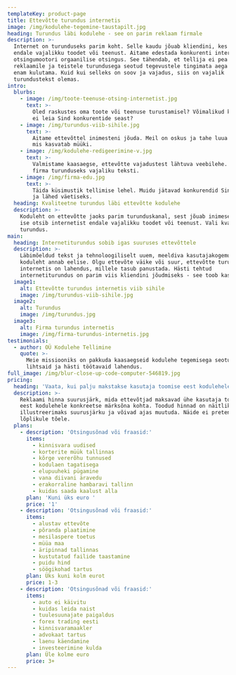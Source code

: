 ```yaml
---
templateKey: product-page
title: Ettevõtte turundus internetis
image: /img/kodulehe-tegemine-taustapilt.jpg
heading: Turundus läbi kodulehe - see on parim reklaam firmale
description: >-
  Internet on turunduseks parim koht. Selle kaudu jõuab kliendini, kes otsib
  endale vajalikku toodet või teenust. Aitame edestada konkurenti interneti
  otsingumootori orgaanilise otsingus. See tähendab, et tellija ei pea
  reklaamile ja teistele turundusega seotud tegevustele tingimata aega ja raha
  enam kulutama. Kuid kui selleks on soov ja vajadus, siis on vajalik
  turundustekst olemas.
intro:
  blurbs:
    - image: /img/toote-teenuse-otsing-internetist.jpg
      text: >-
        Oled raskustes oma toote või teenuse turustamisel? Võimalikud kliendid
        ei leia Sind konkurentide seast?
    - image: /img/turundus-viib-sihile.jpg
      text: >-
        Aitame ettevõttel inimesteni jõuda. Meil on oskus ja tahe luua lahendus,
        mis kasvatab müüki.
    - image: /img/kodulehe-redigeerimine-v.jpg
      text: >-
        Valmistame kaasaegse, ettevõtte vajadustest lähtuva veebilehe. Loome
        firma turunduseks vajaliku teksti.
    - image: /img/firma-edu.jpg
      text: >-
        Täida küsimustik tellimise lehel. Muidu jätavad konkurendid Sind varju
        ja lähed väetiseks.
  heading: Kvaliteetne turundus läbi ettevõtte kodulehe
  description: >-
    Koduleht on ettevõtte jaoks parim turunduskanal, sest jõuab inimeseni, kes
    ise otsib internetist endale vajalikku toodet või teenust. Vali kvaliteetne
    turundus.
main:
  heading: Internetiturundus sobib igas suuruses ettevõttele
  description: >-
    Läbimõeldud tekst ja tehnoloogiliselt uuem, meeldiva kasutajakogemusega
    koduleht annab eelise. Olgu ettevõte väike või suur, ettevõtte turundus
    internetis on lahendus, millele tasub panustada. Hästi tehtud
    internetiturundus on parim viis kliendini jõudmiseks - see toob kasumi.
  image1:
    alt: Ettevõtte turundus internetis viib sihile
    image: /img/turundus-viib-sihile.jpg
  image2:
    alt: Turundus
    image: /img/turundus.jpg
  image3:
    alt: Firma turundus internetis
    image: /img/firma-turundus-internetis.jpg
testimonials:
  - author: OÜ Kodulehe Tellimine
    quote: >-
      Meie missiooniks on pakkuda kaasaegseid kodulehe tegemisega seotud
      lihtsaid ja hästi töötavaid lahendus.
full_image: /img/blur-close-up-code-computer-546819.jpg
pricing:
  heading: 'Vaata, kui palju makstakse kasutaja toomise eest kodulehele'
  description: >-
    Reklaami hinna suurusjärk, mida ettevõtjad maksavad ühe kasutaja toomise
    eest kodulehele konkreetse märksõna kohta. Toodud hinnad on näitlikud,
    illustreerimaks suurusjärku ja võivad ajas muutuda. Näide ei pretendeeri
    lõplikule tõele.
  plans:
    - description: 'Otsingusõnad või fraasid:'
      items:
        - kinnisvara uudised
        - korterite müük tallinnas
        - kõrge vererõhu tunnused
        - kodulaen tagatisega
        - elupuuheki pügamine
        - vana diivani äravedu
        - erakorraline hambaravi tallinn
        - kuidas saada kaalust alla
      plan: 'Kuni üks euro '
      price: '1'
    - description: 'Otsingusõnad või fraasid:'
      items:
        - alustav ettevõte
        - põranda plaatimine
        - mesilaspere toetus
        - müüa maa
        - äripinnad tallinnas
        - kustutatud failide taastamine
        - puidu hind
        - söögikohad tartus
      plan: Üks kuni kolm eurot
      price: 1-3
    - description: 'Otsingusõnad või fraasid:'
      items:
        - auto ei käivitu
        - kuidas leida naist
        - tuulesuunajate paigaldus
        - forex trading eesti
        - kinnisvaramaakler
        - advokaat tartus
        - laenu käendamine
        - investeerimine kulda
      plan: Üle kolme euro
      price: 3+
---
```


